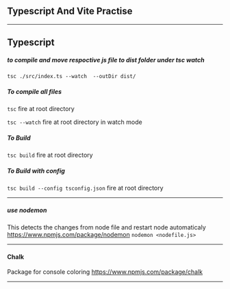 ## Typescript And Vite Practise
---
## Typescript 
##### to compile and move respoctive js file to dist folder under tsc watch
`tsc ./src/index.ts --watch  --outDir dist/`  

##### To compile all files
`tsc`  fire at root directory

`tsc --watch`  fire at root directory in watch mode

##### To Build
`tsc build`  fire at root directory

##### To Build with config
`tsc build --config tsconfig.json`  fire at root directory

---

##### use nodemon   
This detects the changes from node file and restart node automaticaly
https://www.npmjs.com/package/nodemon
`nodemon <nodefile.js>`

---
#### Chalk  
Package for console coloring
https://www.npmjs.com/package/chalk

---